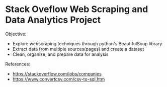 # Stack Oveflow Web Scraping and Data Analytics Project

Objective:
- Explore webscraping techniques through python's BeautifulSoup library
- Extract data from multiple sources(pages) and create a dataset
- Clean, organize, and prepare data for analysis

References:
- https://stackoverflow.com/jobs/companies
- https://www.convertcsv.com/csv-to-sql.htm 

